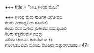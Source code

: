 +++
title = "೦೪೭ ಗಿಳಿಯ ಮೆಲು"

+++
ಗಿಳಿಯ ಮೆಲು ನುಡಿಗಳ ವಿನೋದದಿ  
ಕೆಲರು ವೀಣಾಧ್ವನಿಯ ರಹಿಯಲಿ  
ಕೆಲರು ಸರಸ ಸುಗಂಧ ಸಂಗೀತದ ಸಮಾಧಿಯಲಿ   
ಕೆಲರು ನೆತ್ತದಲಮಳ ಮುಕ್ತಾ  
ವಳಿಯ ಚೆಲುವಿನ ಚದುರೆಯರು ಕಂ  
ಗೊಳಿಸಿತಬಲೆಯ ಮಣಿಯ ಮಂಚದ ಸುತ್ತುವಳೆಯದಲಿ    ॥47॥